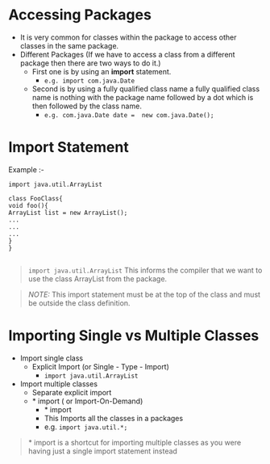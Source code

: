 # Accessing Packages 
- It is very common for classes within the package to access other classes in the same package. 
- Different Packages (If we have to access a class from a different package then there are two ways to do it.)
  - First one is by using an **import** statement.
    - ``` e.g. import com.java.Date ```
  - Second is by using a fully qualified class name a fully qualified class name is nothing with the package name followed by a dot which is then followed by the class name.
    - ``` e.g. com.java.Date date =  new com.java.Date(); ```
# Import Statement

Example :-
```
import java.util.ArrayList

class FooClass{
void foo(){
ArrayList list = new ArrayList();
...
...
...
}
}


```
   
> `import java.util.ArrayList` This informs the compiler that we want to use the class ArrayList from the package.

>*NOTE:* This import statement must be at the top of the class and must be  outside the class definition.

# Importing Single vs Multiple Classes

- Import single class
  - Explicit Import (or Single - Type - Import)
    - `import java.util.ArrayList `
- Import multiple classes
  - Separate explicit import
  - \* import ( or Import-On-Demand) 
    - \* import
     - This Imports all the classes in a packages 
     - e.g. `import java.util.*;`
> \* import is a shortcut for importing multiple classes as you were having just a single import statement instead
